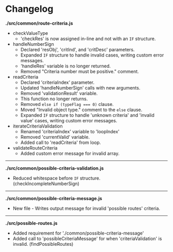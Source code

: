 # Changelog

**./src/common/route-criteria.js**
* checkValueType
	* 'checkRes' is now assigned in-line and not with an `IF` structure.
* handleNumberSign
	* Declared 'resObj', 'critInd', and 'critDesc' parameters.
	* Expanded `IF` structure to handle invalid cases, writing custom error messages.
	* 'handleRes' variable is no longer returned.
	* Removed "Criteria number must be positive." comment.
* readCriteria
	* Declared 'criteriaIndex' parameter.
	* Updated 'handleNumberSign' calls with new arguments.
	* Removed 'validationResult' variable.
	* This function no longer returns.
	* Removed `else if (typeFlag === 0)` clause.
	* Moved "Invalid object type." comment to the `else` clause.
	* Expanded `IF` structure to handle 'unknown criteria' and 'invalid value' cases, writing custom error messages.
* iterateCriteriaValidation
	* Renamed 'criteriaIndex' variable to 'loopIndex'
	* Removed 'currentValid' variable.
	* Added call to 'readCriteria' from loop.
* validateRouteCriteria
	* Added custom error message for invalid array.

---

**./src/common/possible-criteria-validation.js**
* Reduced whitespace before `IF` structure. (checkIncompleteNumberSign)

---

**./src/common/possible-criteria-message.js**
* New file - Writes output message for invalid 'possible routes' criteria.

---

**./src/possible-routes.js**
* Added requirement for './common/possible-criteria-message'
* Added call to 'possibleCriteriaMessage' for when 'criteriaValidation' is invalid. (findPossibleRoutes)
